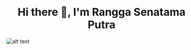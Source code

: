 <h1 align="center">Hi there 👋, I'm Rangga Senatama Putra</h1>

![alt text](https://www.thecoderpedia.com/wp-content/uploads/2020/06/Programming-Memes.jpg)

<!--
**ranggasenatamatokopedia/ranggasenatamatokopedia** is a ✨ _special_ ✨ repository because its `README.md` (this file) appears on your GitHub profile.

Here are some ideas to get you started:

- 🔭 I’m currently working on ...
- 🌱 I’m currently learning ...
- 👯 I’m looking to collaborate on ...
- 🤔 I’m looking for help with ...
- 💬 Ask me about ...
- 📫 How to reach me: ...
- 😄 Pronouns: ...
- ⚡ Fun fact: ...
-->
